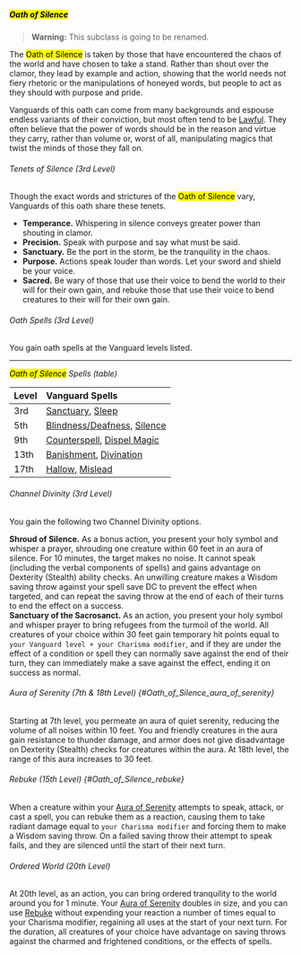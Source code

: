 ##### <mark>Oath of Silence</mark>

> **Warning:**
> This subclass is going to be renamed.

The <mark>Oath of Silence</mark> is taken by those that have encountered the chaos of the world and have chosen to take a stand.
Rather than shout over the clamor, they lead by example and action, showing that the world needs not fiery rhetoric or the manipulations of honeyed words, but people to act as they should with purpose and pride.

Vanguards of this oath can come from many backgrounds and espouse endless variants of their conviction, but most often tend to be [Lawful](#Alignment_alignment).
They often believe that the power of words should be in the reason and virtue they carry, rather than volume or, worst of all, manipulating magics that twist the minds of those they fall on.

###### Tenets of Silence (3rd Level)

Though the exact words and strictures of the <mark>Oath of Silence</mark> vary, Vanguards of this oath share these tenets.

- **Temperance.**
  Whispering in silence conveys greater power than shouting in clamor.
- **Precision.**
  Speak with purpose and say what must be said.
- **Sanctuary.**
  Be the port in the storm, be the tranquility in the chaos.
- **Purpose.**
  Actions speak louder than words. Let your sword and shield be your voice.
- **Sacred.**
  Be wary of those that use their voice to bend the world to their will for their own gain, and rebuke those that use their voice to bend creatures to their will for their own gain.

###### Oath Spells (3rd Level)

You gain oath spells at the Vanguard levels listed.

___
<!-- markdownlint-disable-next-line no-emphasis-as-heading -->
_<mark>Oath of Silence</mark> Spells (table)_

| Level | Vanguard Spells                                                                          |
|:------|:-----------------------------------------------------------------------------------------|
|  3rd  | [Sanctuary](#Sanctuary_sanctuary), [Sleep](#Sleep_sleep)                                 |
|  5th  | [Blindness/Deafness](#Blindness_Deafness_blindnessdeafness), [Silence](#Silence_silence) |
|  9th  | [Counterspell](#Counterspell_counterspell), [Dispel Magic](#Dispel_Magic_dispel_magic)   |
| 13th  | [Banishment](#Banishment_banishment), [Divination](#Divination_divination)               |
| 17th  | [Hallow](#Hallow_hallow), [Mislead](#Mislead_mislead)                                    |

###### Channel Divinity (3rd Level)

You gain the following two Channel Divinity options.

**Shroud of Silence.**
As a bonus action, you present your holy symbol and whisper a prayer, shrouding one creature within 60 feet in an aura of silence.
For 10 minutes, the target makes no noise.
It cannot speak (including the verbal components of spells) and gains advantage on Dexterity (Stealth) ability checks.
An unwilling creature makes a Wisdom saving throw against your spell save DC to prevent the effect when targeted, and can repeat the saving throw at the end of each of their turns to end the effect on a success.
\
**Sanctuary of the Sacrosanct.**
As an action, you present your holy symbol and whisper prayer to bring refugees from the turmoil of the world.
All creatures of your choice within 30 feet gain temporary hit points equal to `your Vanguard level + your Charisma modifier`, and if they are under the effect of a condition or spell they can normally save against the end of their turn, they can immediately make a save against the effect, ending it on success as normal.

###### Aura of Serenity (7th & 18th Level) {#Oath_of_Silence_aura_of_serenity}

Starting at 7th level, you permeate an aura of quiet serenity, reducing the volume of all noises within 10 feet. You and friendly creatures in the aura gain resistance to thunder damage, and armor does not give disadvantage on Dexterity (Stealth) checks for creatures within the aura.
At 18th level, the range of this aura increases to 30 feet.

###### Rebuke (15th Level) {#Oath_of_Silence_rebuke}

When a creature within your [Aura of Serenity](#Oath_of_Silence_aura_of_serenity) attempts to speak, attack, or cast a spell, you can rebuke them as a reaction, causing them to take radiant damage equal to `your Charisma modifier` and forcing them to make a Wisdom saving throw.
On a failed saving throw their attempt to speak fails, and they are silenced until the start of their next turn.

###### Ordered World (20th Level)

At 20th level, as an action, you can bring ordered tranquility to the world around you for 1 minute.
Your [Aura of Serenity](#Oath_of_Silence_aura_of_serenity) doubles in size, and you can use [Rebuke](#Oath_of_Silence_rebuke) without expending your reaction a number of times equal to your Charisma modifier, regaining all uses at the start of your next turn.
For the duration, all creatures of your choice have advantage on saving throws against the charmed and frightened conditions, or the effects of spells.

